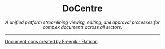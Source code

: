 <div align="center">
  <h1 align="center">DoCentre</h1>
  <i>A unified platform streamlining viewing, editing, and approval processes for complex documents across all sectors.</i>
</div>

---

<a href="https://www.flaticon.com/free-icons/document" title="document icons">Document icons created by Freepik - Flaticon</a>
